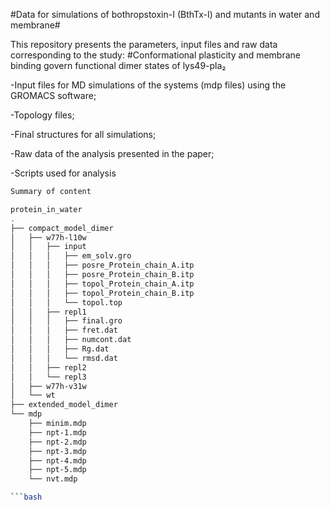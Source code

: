 #Data for simulations of bothropstoxin-I (BthTx-I) and mutants in water and membrane#

This repository presents the parameters, input files and raw data corresponding to the study:
    #Conformational plasticity and membrane binding govern functional dimer states of lys49-pla₂

-Input files for MD simulations of the systems (mdp files) using the GROMACS software;

-Topology files;

-Final structures for all simulations;

-Raw data of the analysis presented in the paper;

-Scripts used for analysis

```bash
Summary of content

protein_in_water
.
├── compact_model_dimer
│   ├── w77h-l10w
│   │   ├── input
│   │   │   ├── em_solv.gro
│   │   │   ├── posre_Protein_chain_A.itp
│   │   │   ├── posre_Protein_chain_B.itp
│   │   │   ├── topol_Protein_chain_A.itp
│   │   │   ├── topol_Protein_chain_B.itp
│   │   │   └── topol.top
│   │   ├── repl1
│   │   │   ├── final.gro
│   │   │   ├── fret.dat
│   │   │   ├── numcont.dat
│   │   │   ├── Rg.dat
│   │   │   └── rmsd.dat
│   │   ├── repl2
│   │   └── repl3
│   ├── w77h-v31w
│   └── wt
├── extended_model_dimer
└── mdp
    ├── minim.mdp
    ├── npt-1.mdp
    ├── npt-2.mdp
    ├── npt-3.mdp
    ├── npt-4.mdp
    ├── npt-5.mdp
    └── nvt.mdp

```bash